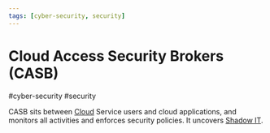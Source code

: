 ```yaml
---
tags: [cyber-security, security]
---
```

# Cloud Access Security Brokers (CASB)
#cyber-security #security 

CASB sits between [Cloud](Cyber%20Security/Cloud%20Security/Cloud%20Security.md) Service users and cloud applications, and monitors all activities and enforces security policies. It uncovers [Shadow IT](Cyber%20Security/Shadow%20IT.md).